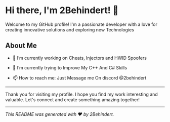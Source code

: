 # Hi there, I'm 2Behindert! 👋

Welcome to my GitHub profile! I'm a passionate developer with a love for creating innovative solutions and exploring new Technologies 

## About Me

- 🔭 I’m currently working on Cheats, Injectors and HWID Spoofers

- 🌱 I’m currently trying to Improve My C++ And C# Skills 

- 📫 How to reach me: Just Message me On discord @2behindert
---

Thank you for visiting my profile. I hope you find my work interesting and valuable. Let's connect and create something amazing together!

---

*This README was generated with ❤️ by 2Behindert.*


